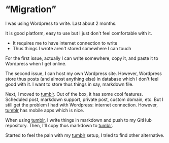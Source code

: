 # “Migration”

I was using Wordpress to write. Last about 2 months. 

It is good platform, easy to use but I just don't feel comfortable with it. 

- It requires me to have internet connection to write
- Thus things I wrote aren't stored somewhere I can touch

For the first issue, actually I can write somewhere, copy it, and paste it to Wordpress when I get online.

The second issue, I can host my own Wordpress site. However, Wordpress store thus posts (and almost anything else) in database which I don't feel good with it. I want to store thus things in say, markdown file.

Next, I moved to [tumblr](http://tumblr.com). Out of the box, it has some cool features. Scheduled post, markdown support, private post, custom domain, etc. But I still get the problem I had with Wordpress: internet connection. However, [tumblr](http://tumblr.com) has mobile apps which is nice.

When using [tumblr](http://tumblr.com), I write things in markdown and push to my GitHub repository. Then, I'll copy thus markdown to [tumblr](http://tumblr.com). 

Started to feel the pain with my [tumblr](http://tumblr.com) setup, I tried to find other alternative.